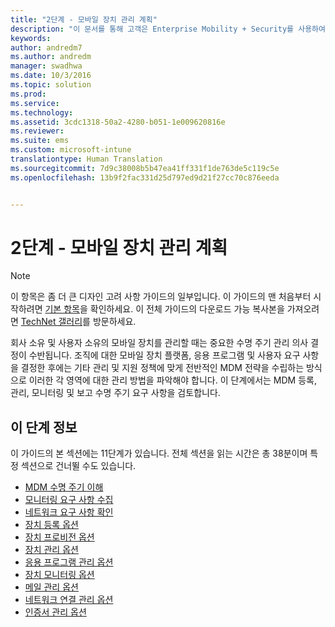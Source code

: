 ```yaml
---
title: "2단계 - 모바일 장치 관리 계획"
description: "이 문서를 통해 고객은 Enterprise Mobility + Security를 사용하여 Microsoft 모바일 장치 관리 구현을 계획하고 디자인할 수 있습니다."
keywords: 
author: andredm7
ms.author: andredm
manager: swadhwa
ms.date: 10/3/2016
ms.topic: solution
ms.prod: 
ms.service: 
ms.technology: 
ms.assetid: 3cdc1318-50a2-4280-b051-1e009620816e
ms.reviewer: 
ms.suite: ems
ms.custom: microsoft-intune
translationtype: Human Translation
ms.sourcegitcommit: 7d9c38008b5b47ea41ff331f1de763de5c119c5e
ms.openlocfilehash: 13b9f2fac331d25d797ed9d21f27cc70c876eeda


---
```


# <a name="step-2---plan-for-mobile-device-management"></a>2단계 - 모바일 장치 관리 계획

>[!NOTE]
>이 항목은 좀 더 큰 디자인 고려 사항 가이드의 일부입니다. 이 가이드의 맨 처음부터 시작하려면 [기본 항목](mdm-design-considerations-guide.md)을 확인하세요. 이 전체 가이드의 다운로드 가능 복사본을 가져오려면 [TechNet 갤러리](https://gallery.technet.microsoft.com/Mobile-Device-Management-7d401582)를 방문하세요.

회사 소유 및 사용자 소유의 모바일 장치를 관리할 때는 중요한 수명 주기 관리 의사 결정이 수반됩니다. 조직에 대한 모바일 장치 플랫폼, 응용 프로그램 및 사용자 요구 사항을 결정한 후에는 기타 관리 및 지원 정책에 맞게 전반적인 MDM 전략을 수립하는 방식으로 이러한 각 영역에 대한 관리 방법을 파악해야 합니다. 이 단계에서는 MDM 등록, 관리, 모니터링 및 보고 수명 주기 요구 사항을 검토합니다.

## <a name="about-this-step"></a>이 단계 정보

이 가이드의 본 섹션에는 11단계가 있습니다. 전체 섹션을 읽는 시간은 총 38분이며 특정 섹션으로 건너뛸 수도 있습니다.

- [MDM 수명 주기 이해](mdm-understand-mdm-lifecycle.md)
- [모니터링 요구 사항 수집](mdm-gather-monitoring-requirements.md)
- [네트워크 요구 사항 확인](mdm-determine-network-requirements.md)
- [장치 등록 옵션](mdm-device-enrollment-options.md)
- [장치 프로비전 옵션](mdm-device-provisioning-options.md)
- [장치 관리 옵션](mdm-device-management-options.md)
- [응용 프로그램 관리 옵션](mdm-application-management-options.md)
- [장치 모니터링 옵션](mdm-device-monitoring-options.md)
- [메일 관리 옵션](mdm-email-management-options.md)
- [네트워크 연결 관리 옵션](mdm-network-connectivity-management-options.md)
- [인증서 관리 옵션](mdm-certificate-management-options.md)



<!--HONumber=Nov16_HO4-->


